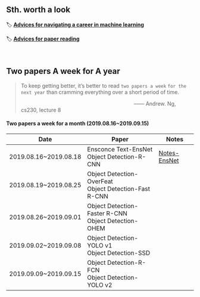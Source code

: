 ## Sth. worth a look

🏷 [**Advices for navigating a career in machine learning**](advices-for-navigating-a-career-in-ml.md)

🏷 [**Advices for paper reading**](advices-for-paper-reading.md)

<br>

## Two papers A week for A year

> To keep getting better, it’s better to read `two papers a week` `for the next year` than cramming everything over a short period of time.
>
> &nbsp; &nbsp; &nbsp;&nbsp;&nbsp;&nbsp;&nbsp;&nbsp;&nbsp;&nbsp;&nbsp;&nbsp;&nbsp;&nbsp;&nbsp;&nbsp;&nbsp;&nbsp;&nbsp;&nbsp;&nbsp;&nbsp;&nbsp;&nbsp;&nbsp;&nbsp;&nbsp;&nbsp;&nbsp;&nbsp;&nbsp;&nbsp;&nbsp;&nbsp;&nbsp;&nbsp;&nbsp;&nbsp;&nbsp;&nbsp;&nbsp;&nbsp;&nbsp;&nbsp;&nbsp;&nbsp;&nbsp;&nbsp;&nbsp;&nbsp;&nbsp;&nbsp;&nbsp;&nbsp;&nbsp;&nbsp;&nbsp;&nbsp;&nbsp;&nbsp;&nbsp;&nbsp;&nbsp;&nbsp;&nbsp;&nbsp;&nbsp;&nbsp;&nbsp;&nbsp;&nbsp;&nbsp;&nbsp;&nbsp;&nbsp;—— Andrew. Ng, cs230, lecture 8



#### Two papers a week for a month (2019.08.16~2019.09.15)

| Date                  | Paper                                                    | Notes                                 |
| --------------------- | -------------------------------------------------------- | ------------------------------------- |
| 2019.08.16~2019.08.18 | Ensconce Text-EnsNet<br>Object Detection-R-CNN           | [Notes-EnsNet](notes/Notes-EnsNet.md) |
| 2019.08.19~2019.08.25 | Object Detection-OverFeat<br>Object Detection-Fast R-CNN |                                       |
| 2019.08.26~2019.09.01 | Object Detection-Faster R-CNN<br/>Object Detection-OHEM  |                                       |
| 2019.09.02~2019.09.08 | Object Detection-YOLO v1<br/>Object Detection-SSD        |                                       |
| 2019.09.09~2019.09.15 | Object Detection-R-FCN<br/>Object Detection-YOLO v2      |                                       |

